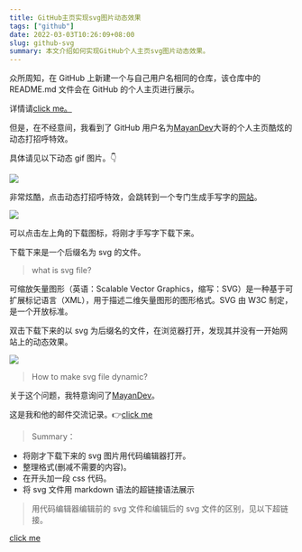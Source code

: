 ```yaml
---
title: GitHub主页实现svg图片动态效果
tags: ["github"]
date: 2022-03-03T10:26:09+08:00
slug: github-svg
summary: 本文介绍如何实现GitHub个人主页svg图片动态效果。
---
```


众所周知，在 GitHub 上新建一个与自己用户名相同的仓库，该仓库中的 README.md 文件会在 GitHub 的个人主页进行展示。

详情请[click me。](https://docs.github.com/cn/account-and-profile/setting-up-and-managing-your-github-profile/customizing-your-profile/managing-your-profile-readme)

但是，在不经意间，我看到了 GitHub 用户名为[MayanDev](https://github.com/Mayandev)大哥的个人主页酷炫的动态打招呼特效。

具体请见以下动态 gif 图片。👇

![](https://vip2.loli.io/2022/12/26/nZ69krXIs7Y8xFN.webp)

非常炫酷，点击动态打招呼特效，会跳转到一个专门生成手写字的[网站](https://www.calligrapher.ai/)。

![](https://vip2.loli.io/2022/12/26/cCaFrwgIUlJbN1T.webp)

可以点击左上角的下载图标，将刚才手写字下载下来。

下载下来是一个后缀名为 svg 的文件。

> what is svg file?

可缩放矢量图形（英语：Scalable Vector Graphics，缩写：SVG）是一种基于可扩展标记语言（XML），用于描述二维矢量图形的图形格式。SVG 由 W3C 制定，是一个开放标准。

双击下载下来的以 svg 为后缀名的文件，在浏览器打开，发现其并没有一开始网站上的动态效果。

![](https://vip2.loli.io/2022/12/26/SsRgQYlFXzpDOT9.webp)

> How to make svg file dynamic?

关于这个问题，我特意询问了[MayanDev](https://github.com/Mayandev)。

这是我和他的邮件交流记录。👉[click me](https://static.gujiakai.top/static/blog/pdf/github-email.pdf)

> Summary：

- 将刚才下载下来的 svg 图片用代码编辑器打开。
- 整理格式(删减不需要的内容)。
- 在开头加一段 css 代码。
- 将 svg 文件用 markdown 语法的超链接语法展示

> 用代码编辑器编辑前的 svg 文件和编辑后的 svg 文件的区别，见以下超链接。

[click me](https://github.com/real-jiakai/real-jiakai/commit/bc3ff7305807b7e4e064e9207e3775ace5ad80d8?diff=split#diff-baeb116eb5809d84b276b8dd622be650874cd7800065415625e2ef2e0eb0fca9)
